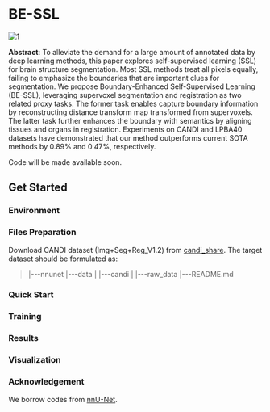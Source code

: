 # BE-SSL

![1](https://user-images.githubusercontent.com/24731236/179522219-2913d410-a50d-4d56-8ce0-dfa1eda17b93.png)


**Abstract**: To alleviate the demand for a large amount of annotated data by deep learning methods, this paper explores self-supervised learning (SSL) for brain structure segmentation. Most SSL methods treat all pixels equally, failing to emphasize the boundaries that are important clues for segmentation. We propose Boundary-Enhanced Self-Supervised Learning (BE-SSL), leveraging supervoxel segmentation and registration as two related proxy tasks. The former task enables capture boundary information by reconstructing distance transform map transformed from supervoxels. The latter task further enhances the boundary with semantics by aligning tissues and organs in registration. Experiments on CANDI and LPBA40 datasets have demonstrated that our method outperforms current SOTA methods by  0.89\% and 0.47\%, respectively.

Code will be made available soon.

## Get Started

### Environment

### Files Preparation
Download CANDI dataset (Img+Seg+Reg_V1.2) from [candi_share](https://www.nitrc.org/projects/candi_share). The target dataset should be formulated as:
> |---nnunet
> |---data
> |   |---candi
> |       |---raw_data
> |---README.md


### Quick Start

### Training

### Results

### Visualization

### Acknowledgement
We borrow codes from [nnU-Net](https://github.com/MIC-DKFZ/nnUNet).

